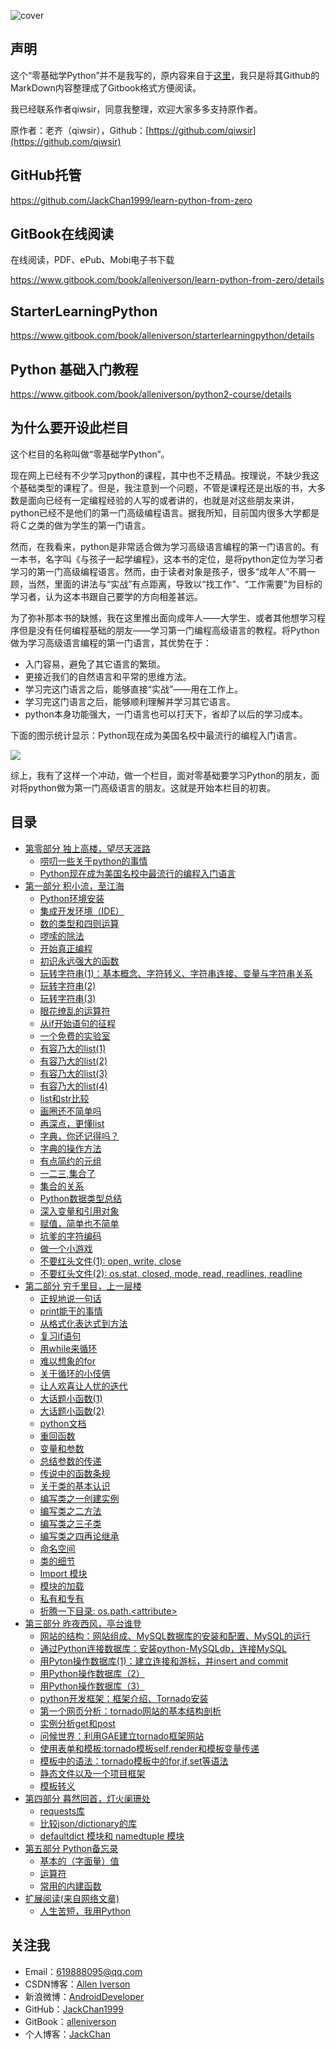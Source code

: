 ![cover](cover_small.jpg)

## 声明

这个“零基础学Python”并不是我写的，原内容来自于[这里](https://github.com/qiwsir/ITArticles/blob/master/BasicPython/index.md)，我只是将其Github的MarkDown内容整理成了Gitbook格式方便阅读。

我已经联系作者qiwsir，同意我整理，欢迎大家多多支持原作者。

原作者：老齐（qiwsir），Github：[https://github.com/qiwsir](https://github.com/qiwsir)

## GitHub托管

https://github.com/JackChan1999/learn-python-from-zero

## GitBook在线阅读

在线阅读，PDF、ePub、Mobi电子书下载

https://www.gitbook.com/book/alleniverson/learn-python-from-zero/details

## StarterLearningPython

https://www.gitbook.com/book/alleniverson/starterlearningpython/details

## Python 基础入门教程

https://www.gitbook.com/book/alleniverson/python2-course/details

## 为什么要开设此栏目

这个栏目的名称叫做“零基础学Python”。

现在网上已经有不少学习python的课程，其中也不乏精品。按理说，不缺少我这个基础类型的课程了。但是，我注意到一个问题，不管是课程还是出版的书，大多数是面向已经有一定编程经验的人写的或者讲的，也就是对这些朋友来讲，python已经不是他们的第一门高级编程语言。据我所知，目前国内很多大学都是将Ｃ之类的做为学生的第一门语言。

然而，在我看来，python是非常适合做为学习高级语言编程的第一门语言的。有一本书，名字叫《与孩子一起学编程》，这本书的定位，是将python定位为学习者学习的第一门高级编程语言。然而，由于读者对象是孩子，很多“成年人”不屑一顾，当然，里面的讲法与“实战”有点距离，导致以“找工作”、“工作需要”为目标的学习者，认为这本书跟自己要学的方向相差甚远。

为了弥补那本书的缺憾，我在这里推出面向成年人——大学生、或者其他想学习程序但是没有任何编程基础的朋友——学习第一门编程高级语言的教程。将Python做为学习高级语言编程的第一门语言，其优势在于：

- 入门容易，避免了其它语言的繁琐。
- 更接近我们的自然语言和平常的思维方法。
- 学习完这门语言之后，能够直接“实战”——用在工作上。
- 学习完这门语言之后，能够顺利理解并学习其它语言。
- python本身功能强大，一门语言也可以打天下，省却了以后的学习成本。

下面的图示统计显示：Python现在成为美国名校中最流行的编程入门语言。

![](assets/python.png)

综上，我有了这样一个冲动，做一个栏目，面对零基础要学习Python的朋友，面对将python做为第一门高级语言的朋友。这就是开始本栏目的初衷。

## 目录

* [第零部分 独上高楼，望尽天涯路](https://alleniverson.gitbooks.io/learn-python-from-zero/content/)
   * [唠叨一些关于python的事情](https://alleniverson.gitbooks.io/learn-python-from-zero/content/001.html)
   * [Python现在成为美国名校中最流行的编程入门语言](https://alleniverson.gitbooks.io/learn-python-from-zero/content/reading/Python现在成为美国名校中最流行的编程入门语言.html)
* [第一部分 积小流，至江海](https://alleniverson.gitbooks.io/learn-python-from-zero/content/100/README.html)
   * [Python环境安装](https://alleniverson.gitbooks.io/learn-python-from-zero/content/100/101.html)
   * [集成开发环境（IDE）](https://alleniverson.gitbooks.io/learn-python-from-zero/content/100/102.html)
   * [数的类型和四则运算](https://alleniverson.gitbooks.io/learn-python-from-zero/content/100/103.html)
   * [啰嗦的除法](https://alleniverson.gitbooks.io/learn-python-from-zero/content/100/104.html)
   * [开始真正编程](https://alleniverson.gitbooks.io/learn-python-from-zero/content/100/105.html)
   * [初识永远强大的函数](https://alleniverson.gitbooks.io/learn-python-from-zero/content/100/106.html)
   * [玩转字符串(1)：基本概念、字符转义、字符串连接、变量与字符串关系](https://alleniverson.gitbooks.io/learn-python-from-zero/content/100/107.html)
   * [玩转字符串(2)](https://alleniverson.gitbooks.io/learn-python-from-zero/content/100/108.html)
   * [玩转字符串(3)](https://alleniverson.gitbooks.io/learn-python-from-zero/content/100/109.html)
   * [眼花缭乱的运算符](https://alleniverson.gitbooks.io/learn-python-from-zero/content/100/110.html)
   * [从if开始语句的征程](https://alleniverson.gitbooks.io/learn-python-from-zero/content/100/111.html)
   * [一个免费的实验室](https://alleniverson.gitbooks.io/learn-python-from-zero/content/100/112.html)
   * [有容乃大的list(1)](https://alleniverson.gitbooks.io/learn-python-from-zero/content/100/113.html)
   * [有容乃大的list(2)](https://alleniverson.gitbooks.io/learn-python-from-zero/content/100/114.html)
   * [有容乃大的list(3)](https://alleniverson.gitbooks.io/learn-python-from-zero/content/100/115.html)
   * [有容乃大的list(4)](https://alleniverson.gitbooks.io/learn-python-from-zero/content/100/116.html)
   * [list和str比较](https://alleniverson.gitbooks.io/learn-python-from-zero/content/100/117.html)
   * [画圈还不简单吗](https://alleniverson.gitbooks.io/learn-python-from-zero/content/100/118.html)
   * [再深点，更懂list](https://alleniverson.gitbooks.io/learn-python-from-zero/content/100/119.html)
   * [字典，你还记得吗？](https://alleniverson.gitbooks.io/learn-python-from-zero/content/100/120.html)
   * [字典的操作方法](https://alleniverson.gitbooks.io/learn-python-from-zero/content/100/121.html)
   * [有点简约的元组](https://alleniverson.gitbooks.io/learn-python-from-zero/content/100/122.html)
   * [一二三,集合了](https://alleniverson.gitbooks.io/learn-python-from-zero/content/100/123.html)
   * [集合的关系](https://alleniverson.gitbooks.io/learn-python-from-zero/content/100/124.html)
   * [Python数据类型总结](https://alleniverson.gitbooks.io/learn-python-from-zero/content/100/125.html)
   * [深入变量和引用对象](https://alleniverson.gitbooks.io/learn-python-from-zero/content/100/126.html)
   * [赋值，简单也不简单](https://alleniverson.gitbooks.io/learn-python-from-zero/content/100/127.html)
   * [坑爹的字符编码](https://alleniverson.gitbooks.io/learn-python-from-zero/content/100/128.html)
   * [做一个小游戏](https://alleniverson.gitbooks.io/learn-python-from-zero/content/100/129.html)
   * [不要红头文件(1): open, write, close](https://alleniverson.gitbooks.io/learn-python-from-zero/content/100/130.html)
   * [不要红头文件(2): os.stat, closed, mode, read, readlines, readline](https://alleniverson.gitbooks.io/learn-python-from-zero/content/100/131.html)
* [第二部分 穷千里目，上一层楼](https://alleniverson.gitbooks.io/learn-python-from-zero/content/200/README.html)
   * [正规地说一句话](https://alleniverson.gitbooks.io/learn-python-from-zero/content/200/201.html)
   * [print能干的事情](https://alleniverson.gitbooks.io/learn-python-from-zero/content/200/202.html)
   * [从格式化表达式到方法](https://alleniverson.gitbooks.io/learn-python-from-zero/content/200/203.html)
   * [复习if语句](https://alleniverson.gitbooks.io/learn-python-from-zero/content/200/204.html)
   * [用while来循环](https://alleniverson.gitbooks.io/learn-python-from-zero/content/200/205.html)
   * [难以想象的for](https://alleniverson.gitbooks.io/learn-python-from-zero/content/200/206.html)
   * [关于循环的小伎俩](https://alleniverson.gitbooks.io/learn-python-from-zero/content/200/207.html)
   * [让人欢喜让人忧的迭代](https://alleniverson.gitbooks.io/learn-python-from-zero/content/200/208.html)
   * [大话题小函数(1)](https://alleniverson.gitbooks.io/learn-python-from-zero/content/200/209.html)
   * [大话题小函数(2)](https://alleniverson.gitbooks.io/learn-python-from-zero/content/200/210.html)
   * [python文档](https://alleniverson.gitbooks.io/learn-python-from-zero/content/200/211.html)
   * [重回函数](https://alleniverson.gitbooks.io/learn-python-from-zero/content/200/212.html)
   * [变量和参数](https://alleniverson.gitbooks.io/learn-python-from-zero/content/200/213.html)
   * [总结参数的传递](https://alleniverson.gitbooks.io/learn-python-from-zero/content/200/214.html)
   * [传说中的函数条规](https://alleniverson.gitbooks.io/learn-python-from-zero/content/200/215.html)
   * [关于类的基本认识](https://alleniverson.gitbooks.io/learn-python-from-zero/content/200/216.html)
   * [编写类之一创建实例](https://alleniverson.gitbooks.io/learn-python-from-zero/content/200/217.html)
   * [编写类之二方法](https://alleniverson.gitbooks.io/learn-python-from-zero/content/200/218.html)
   * [编写类之三子类](https://alleniverson.gitbooks.io/learn-python-from-zero/content/200/219.html)
   * [编写类之四再论继承](https://alleniverson.gitbooks.io/learn-python-from-zero/content/200/220.html)
   * [命名空间](https://alleniverson.gitbooks.io/learn-python-from-zero/content/200/221.html)
   * [类的细节](https://alleniverson.gitbooks.io/learn-python-from-zero/content/200/222.html)
   * [Import 模块](https://alleniverson.gitbooks.io/learn-python-from-zero/content/200/223.html)
   * [模块的加载](https://alleniverson.gitbooks.io/learn-python-from-zero/content/200/224.html)
   * [私有和专有](https://alleniverson.gitbooks.io/learn-python-from-zero/content/200/225.html)
   * [折腾一下目录: os.path.&lt;attribute>](https://alleniverson.gitbooks.io/learn-python-from-zero/content/200/226.html)
* [第三部分 昨夜西风，亭台谁登](https://alleniverson.gitbooks.io/learn-python-from-zero/content/300/README.html)
   * [网站的结构：网站组成、MySQL数据库的安装和配置、MySQL的运行](https://alleniverson.gitbooks.io/learn-python-from-zero/content/300/301.html)
   * [通过Python连接数据库：安装python-MySQLdb，连接MySQL](https://alleniverson.gitbooks.io/learn-python-from-zero/content/300/302.html)
   * [用Pyton操作数据库(1)：建立连接和游标，并insert and commit](https://alleniverson.gitbooks.io/learn-python-from-zero/content/300/303.html)
   * [用Python操作数据库（2）](https://alleniverson.gitbooks.io/learn-python-from-zero/content/300/304.html)
   * [用Python操作数据库（3）](https://alleniverson.gitbooks.io/learn-python-from-zero/content/300/305.html)
   * [python开发框架：框架介绍、Tornado安装](https://alleniverson.gitbooks.io/learn-python-from-zero/content/300/306.html)
   * [第一个网页分析：tornado网站的基本结构剖析](https://alleniverson.gitbooks.io/learn-python-from-zero/content/300/307.html)
   * [实例分析get和post](https://alleniverson.gitbooks.io/learn-python-from-zero/content/300/308.html)
   * [问候世界：利用GAE建立tornado框架网站](https://alleniverson.gitbooks.io/learn-python-from-zero/content/300/309.html)
   * [使用表单和模板:tornado模板self.render和模板变量传递](https://alleniverson.gitbooks.io/learn-python-from-zero/content/300/311.html)
   * [模板中的语法：tornado模板中的for,if,set等语法](https://alleniverson.gitbooks.io/learn-python-from-zero/content/300/312.html)
   * [静态文件以及一个项目框架](https://alleniverson.gitbooks.io/learn-python-from-zero/content/300/313.html)
   * [模板转义](https://alleniverson.gitbooks.io/learn-python-from-zero/content/300/314.html)
* [第四部分 暮然回首，灯火阑珊处](https://alleniverson.gitbooks.io/learn-python-from-zero/content/400/README.html)
   * [requests库](https://alleniverson.gitbooks.io/learn-python-from-zero/content/400/401.html)
   * [比较json/dictionary的库](https://alleniverson.gitbooks.io/learn-python-from-zero/content/400/402.html)
   * [defaultdict 模块和 namedtuple 模块](https://alleniverson.gitbooks.io/learn-python-from-zero/content/400/403.html)
* [第五部分 Python备忘录](https://alleniverson.gitbooks.io/learn-python-from-zero/content/500/README.html)
   * [基本的（字面量）值](https://alleniverson.gitbooks.io/learn-python-from-zero/content/500/501.html)
   * [运算符](https://alleniverson.gitbooks.io/learn-python-from-zero/content/500/502.html)
   * [常用的内建函数](https://alleniverson.gitbooks.io/learn-python-from-zero/content/500/503.html)
* [扩展阅读(来自网络文章)](https://alleniverson.gitbooks.io/learn-python-from-zero/content/reading/README.html)
   * [人生苦短，我用Python](https://alleniverson.gitbooks.io/learn-python-from-zero/content/reading/01.html)

## 关注我

- Email：<619888095@qq.com>
- CSDN博客：[Allen Iverson](http://blog.csdn.net/axi295309066)
- 新浪微博：[AndroidDeveloper](http://weibo.com/u/1848214604?topnav=1&wvr=6&topsug=1&is_all=1)
- GitHub：[JackChan1999](https://github.com/JackChan1999)
- GitBook：[alleniverson](https://www.gitbook.com/@alleniverson)
- 个人博客：[JackChan](https://jackchan1999.github.io/)